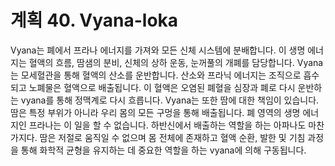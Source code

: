 # 계획 40. Vyana-loka

Vyana는 폐에서 프라나 에너지를 가져와 모든 신체 시스템에 분배합니다. 이 생명 에너지는 혈액의 흐름, 땀샘의 분비, 신체의 상하 운동, 눈꺼풀의 개폐를 담당합니다. Vyana는 모세혈관을 통해 혈액의 산소를 운반합니다. 산소와 프라닉 에너지는 조직으로 흡수되고 노폐물은 혈액으로 배출됩니다. 이 혈액은 오염된 폐혈을 심장과 폐로 다시 운반하는 vyana를 통해 정맥계로 다시 흐릅니다. Vyana는 또한 땀에 대한 책임이 있습니다. 땀은 특정 부위가 아니라 우리 몸의 모든 구멍을 통해 배출됩니다. 폐 영역의 생명 에너지인 프라나는 이 일을 할 수 없습니다. 하반신에서 배출하는 역할을 하는 아파나도 마찬가지다. 땀은 저절로 움직일 수 없으며 몸 전체에 존재하고 혈액 순환, 발한 및 기침 과정을 통해 화학적 균형을 유지하는 데 중요한 역할을 하는 vyana에 의해 구동됩니다.
